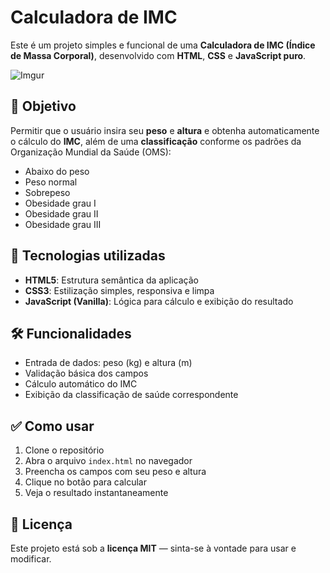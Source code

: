 # Calculadora de IMC

Este é um projeto simples e funcional de uma **Calculadora de IMC (Índice de Massa Corporal)**, desenvolvido com **HTML**, **CSS** e **JavaScript puro**.

![Imgur](https://i.imgur.com/5X28utd.png)

## 🎯 Objetivo

Permitir que o usuário insira seu **peso** e **altura** e obtenha automaticamente o cálculo do **IMC**, além de uma **classificação** conforme os padrões da Organização Mundial da Saúde (OMS):

- Abaixo do peso  
- Peso normal  
- Sobrepeso  
- Obesidade grau I  
- Obesidade grau II  
- Obesidade grau III

## 🚀 Tecnologias utilizadas

- **HTML5**: Estrutura semântica da aplicação  
- **CSS3**: Estilização simples, responsiva e limpa  
- **JavaScript (Vanilla)**: Lógica para cálculo e exibição do resultado  

## 🛠️ Funcionalidades

- Entrada de dados: peso (kg) e altura (m)  
- Validação básica dos campos  
- Cálculo automático do IMC  
- Exibição da classificação de saúde correspondente  

## ✅ Como usar

1. Clone o repositório  
2. Abra o arquivo `index.html` no navegador  
3. Preencha os campos com seu peso e altura  
4. Clique no botão para calcular  
5. Veja o resultado instantaneamente  


## 📄 Licença

Este projeto está sob a **licença MIT** — sinta-se à vontade para usar e modificar.
